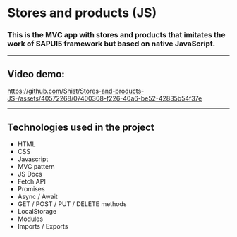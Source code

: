 # Stores and products (JS)

### This is the MVC app with stores and products that imitates the work of SAPUI5 framework but based on native JavaScript.

---

## Video demo:

https://github.com/Shist/Stores-and-products-JS-/assets/40572268/07400308-f226-40a6-be52-42835b54f37e

---

## Technologies used in the project

- HTML
- CSS
- Javascript
- MVC pattern
- JS Docs
- Fetch API
- Promises
- Async / Await
- GET / POST / PUT / DELETE methods
- LocalStorage
- Modules
- Imports / Exports
